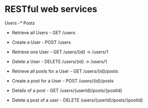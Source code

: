# RESTful web services

Users -* Posts

- Retrieve all Users 	- GET /users
- Create a User			- POST /users
- Retrieve one User		- GET /users/{id} -> /users/1
- Delete a User			- DELETE /users/{id} -> /users/1

- Retrieve all posts for a User - GET /users/{id}/posts
- Create a post for a User - POST /users/{id}/posts
- Details of a post - GET /users/{userId}/posts/{postId}
- Delete a post of a user - DELETE /users/{userId}/posts/{postId}